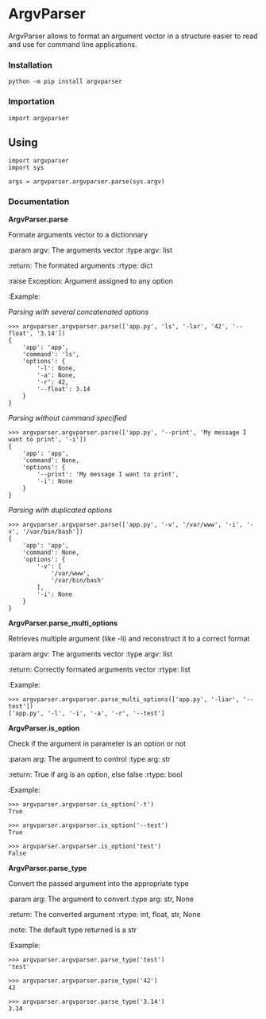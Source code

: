 # ArgvParser

ArgvParser allows to format an argument vector in a structure easier to read and use for command line applications.

### Installation

    python -m pip install argvparser
    
### Importation

    import argvparser

## Using

    import argvparser
    import sys

    args = argvparser.argvparser.parse(sys.argv)
    
### Documentation

**ArgvParser.parse**

Formate arguments vector to a dictionnary

:param argv: The arguments vector
:type argv: list

:return: The formated arguments
:rtype: dict

:raise Exception: Argument assigned to any option

:Example:

*Parsing with several concatenated options*

    >>> argvparser.argvparser.parse(['app.py', 'ls', '-lar', '42', '--float', '3.14'])
    {
        'app': 'app',
        'command': 'ls',
        'options': {
            '-l': None,
            '-a': None,
            '-r': 42,
            '--float': 3.14
        }
    }

*Parsing without command specified*

    >>> argvparser.argvparser.parse(['app.py', '--print', 'My message I want to print', '-i'])
    {
        'app': 'app',
        'command': None,
        'options': {
            '--print': 'My message I want to print',
            '-i': None
        }
    }
    
*Parsing with duplicated options*
    
    >>> argvparser.argvparser.parse(['app.py', '-v', '/var/www', '-i', '-v', '/var/bin/bash'])
    {
        'app': 'app',
        'command': None,
        'options': {
            '-v': [
                '/var/www',
                '/var/bin/bash'
            ],
            '-i': None
        }
    }

**ArgvParser.parse_multi_options**

Retrieves multiple argument (like -li) and reconstruct it to a correct format

:param argv: The arguments vector
:type argv: list

:return: Correctly formated arguments vector
:rtype: list

:Example:

    >>> argvparser.argvparser.parse_multi_options(['app.py', '-liar', '--test'])
    ['app.py', '-l', '-i', '-a', '-r', '--test']

**ArgvParser.is_option**

Check if the argument in parameter is an option or not

:param arg: The argument to control
:type arg: str

:return: True if arg is an option, else false
:rtype: bool

:Example:

    >>> argvparser.argvparser.is_option('-t')
    True

    >>> argvparser.argvparser.is_option('--test')
    True

    >>> argvparser.argvparser.is_option('test')
    False

**ArgvParser.parse_type**

Convert the passed argument into the appropriate type

:param arg: The argument to convert
:type arg: str, None

:return: The converted argument
:rtype: int, float, str, None

:note: The default type returned is a str

:Example:

    >>> argvparser.argvparser.parse_type('test')
    'test'

    >>> argvparser.argvparser.parse_type('42')
    42

    >>> argvparser.argvparser.parse_type('3.14')
    3.14